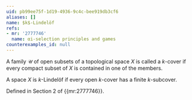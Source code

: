 ```yaml
---
uid: pb99ee75f-1d19-4936-9c4c-bee919db3cf6
aliases: []
name: $k$-Lindelöf
refs:
- mr: '2777746'
  name: αi-selection principles and games
counterexamples_id: null
---
```

A family $\mathcal U$ of open subsets of a topological space $X$ is called a $k$-cover if every compact subset of $X$ is contained in one of the members.

A space $X$ is $k$-Lindelöf if every open $k$-cover has a finite $k$-subcover.

Defined in Section 2 of {{mr:2777746}}.
